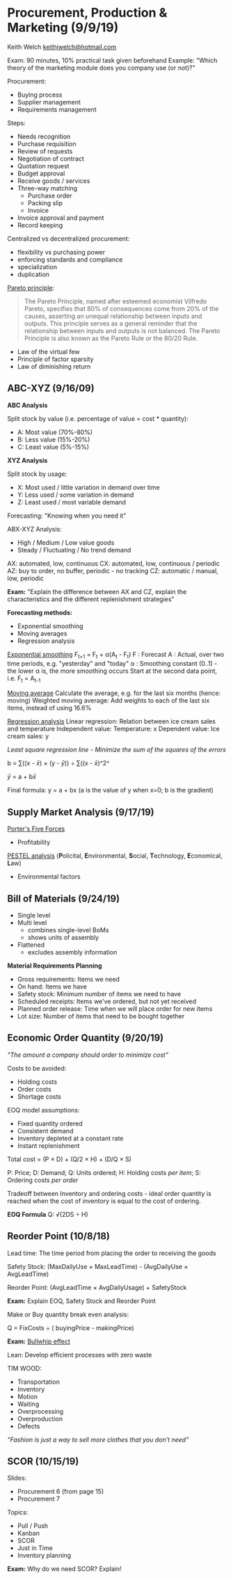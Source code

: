 # Procurement, Production & Marketing (9/9/19)

Keith Welch
keithjwelch@hotmail.com

Exam: 90 minutes, 10% practical task given beforehand
Example: "Which theory of the marketing module does you company use (or not)?"

Procurement:
- Buying process
- Supplier management
- Requirements management

Steps:
- Needs recognition
- Purchase requisition
- Review of requests
- Negotiation of contract
- Quotation request
- Budget approval
- Receive goods / services
- Three-way matching
	- Purchase order
	- Packing slip
	- Invoice
- Invoice approval and payment
- Record keeping

Centralized vs decentralized procurement:
- flexibility vs purchasing power
- enforcing standards and compliance
- specialization
- duplication

[Pareto principle](https://www.investopedia.com/terms/p/paretoprinciple.asp): 

> The Pareto Principle, named after esteemed economist Vilfredo Pareto,
> specifies that 80% of consequences come from 20% of the causes,
> asserting an unequal relationship between inputs and outputs. This
> principle serves as a general reminder that the relationship between
> inputs and outputs is not balanced. The Pareto Principle is also known
> as the Pareto Rule or the 80/20 Rule.

 - Law of the virtual few 
 - Principle of factor sparsity 
 - Law of diminishing return

## ABC-XYZ (9/16/09)

**ABC Analysis**

Split stock by value (i.e. percentage of value = cost * quantity):
- A: Most value (70%-80%)
- B: Less value (15%-20%)
- C: Least value (5%-15%)

**XYZ Analysis**

Split stock by usage:
- X: Most used / little variation in demand over time
- Y: Less used / some variation in demand 
- Z: Least used / most variable demand

Forecasting: "Knowing when you need it"

ABX-XYZ Analysis:
- High / Medium / Low value goods
- Steady / Fluctuating / No trend demand

AX: automated, low, continuous
CX: automated, low, continuous / periodic
AZ: buy to order, no buffer, periodic - no tracking
CZ: automatic / manual, low, periodic

**Exam:** "Explain the difference between AX and CZ, explain the characteristics and the different replenishment strategies"

**Forecasting methods:**
- Exponential smoothing
- Moving averages
- Regression analysis

[Exponential smoothing](https://www.statisticshowto.datasciencecentral.com/exponential-smoothing/)
F<sub>t+1</sub> = F<sub>t</sub> + &alpha;(A<sub>t</sub> - F<sub>t</sub>)
F : Forecast
A : Actual, over two time periods, e.g. "yesterday" and "today"
&alpha; : Smoothing constant (0..1) - the lower &alpha; is, the more smoothing occurs
Start at the second data point, i.e. F<sub>t</sub> = A<sub>t-1</sub>

[Moving average](https://www.investopedia.com/terms/m/movingaverage.asp)
Calculate the average, e.g. for the last six months (hence: moving)
Weighted moving average: Add weights to each of the last six items, instead of using 16.6%

[Regression analysis](https://towardsdatascience.com/linear-regression-detailed-view-ea73175f6e86)
Linear regression: Relation between ice cream sales and temperature
Independent value: Temperature: x
Dependent value: Ice cream sales: y

*Least square regression line - Minimize the sum of the squares of the errors*

b = &sum;((x - $\bar x$) &times; (y - $\bar y$)) &divide; &sum;((x - $\bar x$)^2^

$\bar y$ = a + b$\bar x$

Final formula: y = a + bx (a is the value of y when x=0; b is the gradient)

## Supply Market Analysis (9/17/19)

[Porter's Five Forces](https://thecimastudent.com/2016/10/14/cima-e2-porters-five-forces/)
- Profitability

[PESTEL analysis](https://www.business-to-you.com/scanning-the-environment-pestel-analysis/) (**P**olicital, **E**nvironmental, **S**ocial, **T**echnology, **E**conomical, **L**aw)
- Environmental factors

## Bill of Materials (9/24/19)

- Single level
- Multi level
	- combines single-level BoMs
	- shows units of assembly
- Flattened
	- excludes assembly information

**Material Requirements Planning**
- Gross requirements: Items we need
- On hand: Items we have
- Safety stock: Minimum number of items we need to have
- Scheduled receipts: Items we've ordered, but not yet received
- Planned order release: Time when we will place order for new items
- Lot size: Number of items that need to be bought together

## Economic Order Quantity (9/20/19)

*"The amount a company should order to minimize cost"*

Costs to be avoided:
- Holding costs
- Order costs
- Shortage costs

EOQ model assumptions:
- Fixed quantity ordered
- Consistent demand
- Inventory depleted at a constant rate
- Instant replenishment

Total cost = (P &times; D) + (Q/2 &times; H) + (D/Q &times; S)

P: Price; D: Demand; Q: Units ordered; H: Holding costs *per item*; S: Ordering costs *per order*

Tradeoff between Inventory and ordering costs - ideal order quantity is reached when the cost of inventory is equal to the cost of ordering.

**EOQ Formula** Q: &radic;(2DS &divide; H)

## Reorder Point (10/8/18)

Lead time: The time period from placing the order to receiving the goods

Safety Stock: (MaxDailyUse &times; MaxLeadTime) - (AvgDailyUse &times; AvgLeadTime)

Reorder Point: (AvgLeadTime &times; AvgDailyUsage) + SafetyStock

**Exam:** Explain EOQ, Safety Stock and Reorder Point

Make or Buy quantity break even analysis:

Q = FixCosts &divide; ( buyingPrice - makingPrice)

**Exam:** [Bullwhip effect](https://blog.arkieva.com/what-is-bullwhip-effect/)

Lean: Develop efficient processes with zero waste

TIM WOOD:
- Transportation
- Inventory
- Motion
- Waiting
- Overprocessing
- Overproduction
- Defects

*"Fashion is just a way to sell more clothes that you don't need"*

## SCOR (10/15/19)

Slides:
- Procurement 6 (from page 15)
- Procurement 7

Topics:
- Pull / Push
- Kanban
- SCOR 
- Just in Time
- Inventory planning

**Exam:** Why do we need SCOR? Explain!

<!--stackedit_data:
eyJoaXN0b3J5IjpbLTY4Nzg5MDgxNywtMTg5MjAyNjcyOSwxNz
M1MDgxNzg2LDUwMDY3Njc2NywxNTI1NzU1NzM2LC0xMzgyNDg2
MzIyLDczMDk5ODExNl19
-->